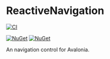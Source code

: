 # ReactiveNavigation

[![CI](https://github.com/wieslawsoltes/ReactiveNavigation/actions/workflows/build.yml/badge.svg)](https://github.com/wieslawsoltes/ReactiveNavigation/actions/workflows/build.yml)

[![NuGet](https://img.shields.io/nuget/v/ReactiveNavigation.svg)](https://www.nuget.org/packages/ReactiveNavigation)
[![NuGet](https://img.shields.io/nuget/dt/ReactiveNavigation.svg)](https://www.nuget.org/packages/ReactiveNavigation)

An navigation control for Avalonia.
